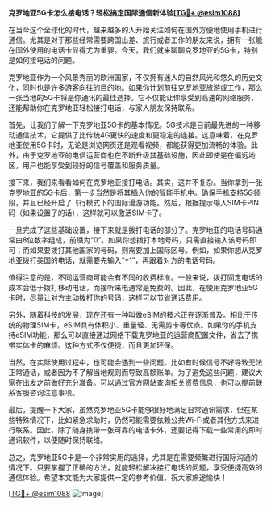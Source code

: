 **克罗地亚5G卡怎么接电话？轻松搞定国际通信新体验[[TG💪+ @esim1088](https://t.me/s/esim1088)]**

在当今这个全球化的时代，越来越多的人开始关注如何在国外方便地使用手机进行通信。尤其是对于那些经常需要跨国出差、旅行或者工作的朋友来说，拥有一张能在国外使用的电话卡显得尤为重要。今天，我们就来聊聊克罗地亚的5G卡，特别是如何接电话的问题。

克罗地亚作为一个风景秀丽的欧洲国家，不仅拥有迷人的自然风光和悠久的历史文化，同时也是许多游客向往的目的地。如果你计划前往克罗地亚旅游或工作，那么一张当地的5G卡将是你通讯的最佳选择。它不仅能让你享受到高速的网络服务，还能帮助你在克罗地亚轻松接打电话，与家人朋友保持联系。

首先，让我们了解一下克罗地亚5G卡的基本情况。5G技术是目前最先进的一种移动通信技术，它提供了比传统4G更快的速度和更稳定的连接。这意味着，在克罗地亚使用5G卡时，无论是浏览网页还是观看视频，都能获得更加流畅的体验。此外，由于克罗地亚的电信运营商也在不断升级其基础设施，因此即使是在偏远地区，用户也能享受到较好的信号覆盖和服务质量。

接下来，我们来看看如何在克罗地亚接打电话。其实，这并不复杂。当你拿到一张克罗地亚的5G卡后，第一步当然是将其插入你的智能手机中。确保手机支持5G频段，并且已经开启了飞行模式下的国际漫游功能。然后，根据提示输入SIM卡PIN码（如果设置了的话），这样就可以激活SIM卡了。

一旦完成了这些基础设置，接下来就是拨打电话的部分了。克罗地亚的电话号码通常由8位数字组成，前缀为“0”。如果你想拨打本地号码，只需直接输入该号码即可；而如果要拨打其他国家的号码，则需要加上国际区号。例如，如果你想从克罗地亚拨打美国的电话，就需要先输入“+1”，再跟着对方的电话号码。

值得注意的是，不同运营商可能会有不同的收费标准。一般来说，拨打固定电话的成本会低于拨打移动电话，而接听来电通常是免费的。因此，在使用克罗地亚5G卡时，尽量让对方主动拨打你的号码，这样可以节省通话费用。

另外，随着科技的发展，现在还有一种叫做eSIM的技术正在逐渐普及。相比于传统的物理SIM卡，eSIM具有体积小、重量轻、无需剪卡等优点。如果你的手机支持eSIM功能，那么可以直接通过网络下载克罗地亚的运营商配置文件，省去了携带实体卡的麻烦。这种方式不仅便捷，而且更加环保。

当然，在实际使用过程中，也可能会遇到一些问题。比如有时候信号不好导致无法正常通话，或者因为不了解当地规则而导致高额账单。为了避免这些问题，建议大家在出发之前做好充分准备。可以通过官方网站查询相关资费信息，也可以提前联系客服咨询注意事项。

最后，提醒一下大家，虽然克罗地亚5G卡能够很好地满足日常通讯需求，但在某些特殊情况下，比如紧急求助时，仍然可能需要依赖公共Wi-Fi或者其他方式来进行联系。因此，除了随身携带一张可靠的电话卡外，还要记得下载一些常用的即时通讯软件，以便随时保持联络。

总之，克罗地亚5G卡是一个非常实用的选择，尤其是在需要频繁进行国际沟通的情况下。只要掌握了正确的方法，就能轻松解决接打电话的问题，享受便捷高效的通信体验。希望本文能为大家提供一定的参考价值，祝大家旅途愉快！

[[TG💪+ @esim1088](https://t.me/s/esim1088) ![Image](https://i.postimg.cc/4NQfJmqS/Snipaste-2025-05-13-00-14-12.png)]